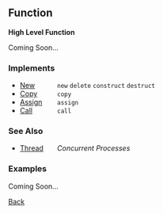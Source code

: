 Function
--------
__High Level Function__

Coming Soon...


### Implements

* <span style="width:75px; float:left;">[New](new)</span> `new` `delete` `construct` `destruct`
* <span style="width:75px; float:left;">[Copy](copy)</span> `copy`
* <span style="width:75px; float:left;">[Assign](assign)</span> `assign`
* <span style="width:75px; float:left;">[Call](call)</span> `call`


### See Also

* <span style="width:75px; float:left;">[Thread](thread)</span> _Concurrent Processes_


### Examples

Coming Soon...

[Back](/documentation)
